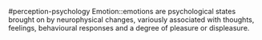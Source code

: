 #perception-psychology 
Emotion::emotions are psychological states brought on by neurophysical changes, variously associated with thoughts, feelings, behavioural responses and a degree of pleasure or displeasure.
<!--SR:!2024-02-05,3,250-->